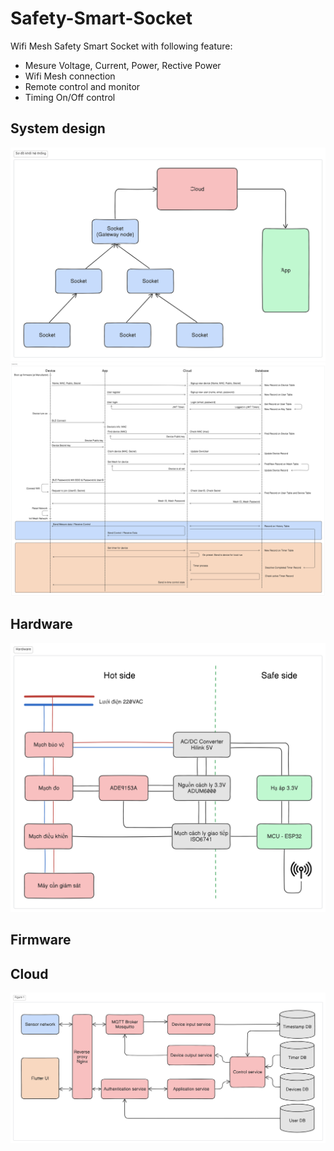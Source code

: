 # Safety-Smart-Socket
Wifi Mesh Safety Smart Socket with following feature:
* Mesure Voltage, Current, Power, Rective Power
* Wifi Mesh connection
* Remote control and monitor
* Timing On/Off control

## System design
![system_diagram](/Assets/system_diagram.png)
![](/Assets/system_flow.png)

## Hardware
![](/Assets/hardware_design.png)

## Firmware

## Cloud
![](/Assets/cloud_design.png)